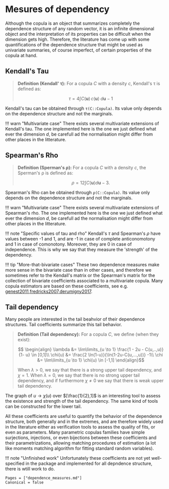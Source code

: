 # Mesures of dependency


Although the copula is an object that summarizes completely the dependence structure of any random vector, it is an infinite dimensional object and the interpretation of its properties can be difficult when the dimension gets high. Therefore, the literature has come up with some quantifications of the dependence structure that might be used as univariate summaries, of course imperfect, of certain properties of the copula at hand. 

## Kendall's Tau 

> **Definition (Kendall' τ):** For a copula $C$ with a density $c$, Kendall's τ is defined as: 
> 
>$$\tau = 4 \int C(\bm u) \, c(\bm u) \;d\bm u -1$$

Kendall's tau can be obtained through `τ(C::Copula)`. Its value only depends on the dependence structure and not the marginals. 

!!! warn "Multivariate case"
    There exists several multivariate extensions of Kendall's tau. The one implemented here is the one we just defined what ever the dimension $d$, be carefull ad the normalisation might differ from other places in the litterature.



## Spearman's Rho 

> **Definition (Sperman's ρ):** For a copula $C$ with a density $c$, the Sperman's ρ is defined as: 
>
> $$\rho = 12 \int C(\bm u) d\bm u -3.$$

Spearman's Rho  can be obtained through `ρ(C::Copula)`. Its value only depends on the dependence structure and not the marginals. 

!!! warn "Multivariate case"
    There exists several multivariate extensions of Spearman's rho. The one implemented here is the one we just defined what ever the dimension $d$, be carefull ad the normalisation might differ from other places in the litterature.

!!! note "Specific values of tau and rho"
    Kendall's $\tau$ and Spearman's $\rho$ have values between -1 and 1, and are -1 in case of complete anticonomotony and 1 in case of comonotony. Moreover, they are 0 in case of independence. This is 
    why we say that they measure the 'strength' of the dependency.

!!! tip "More-that-bivariate cases"
    These two dependence measures make more sense in the bivariate case than in other cases, and therefore we sometimes refer to the Kendall's matrix or the Spearman's matrix for the collection of bivariate coefficients associated to a multivariate copula. Many copula estimators are based on these coefficients, see e.g. [genest2011,fredricks2007,derumigny2017](@cite).

## Tail dependency

Many people are interested in the tail beahvior of their dependence structures. Tail coefficients summarize this tail behavior.

>**Definition (Tail dependency):** For a copula $C$, we define (when they exist):
> ```math
>  \begin{align}
>    \lambda &= \lim\limits_{u \to 1} \frac{1 - 2u - C(u,..,u)}{1- u} \in [0,1]\\
>    \chi(u) &= \frac{2 \ln(1-u)}{\ln(1-2u-C(u,...,u))} -1\\
>    \chi &= \lim\limits_{u \to 1} \chi(u) \in [-1,1]
>  \end{align}
>```
> When $\lambda > 0$, we say that there is a strong upper tail dependency, and $\chi = 1$. When $\lambda = 0$, we say that there is no strong upper tail dependency, and if furthermore $\chi \neq 0$ we say that there is weak upper tail dependency.

The graph of $u \to \chi(u)$ over $[\frac{1}{2},1]$ is an interesting tool to assess the existence and strength of the tail dependency. The same kind of tools can be constructed for the lower tail. 

All these coefficients are useful to quantify the behavior of the dependence structure, both generally and in the extremes, and are therefore widely used in the literature either as verification tools to assess the quality of fits, or even as parameters. Many parametric copulas families have simple surjections, injections, or even bijections between these coefficients and their parametrizations, allowing matching procedures of estimation (a lot like moments matching algorithm for fitting standard random variables).

!!! note "Unfinished work"
    Unfortunately these coefficients are not yet well-specified in the package and implemented for all depndence structure, there is wtill work to do. 


```@bibliography
Pages = ["dependence_measures.md"]
Canonical = false
```